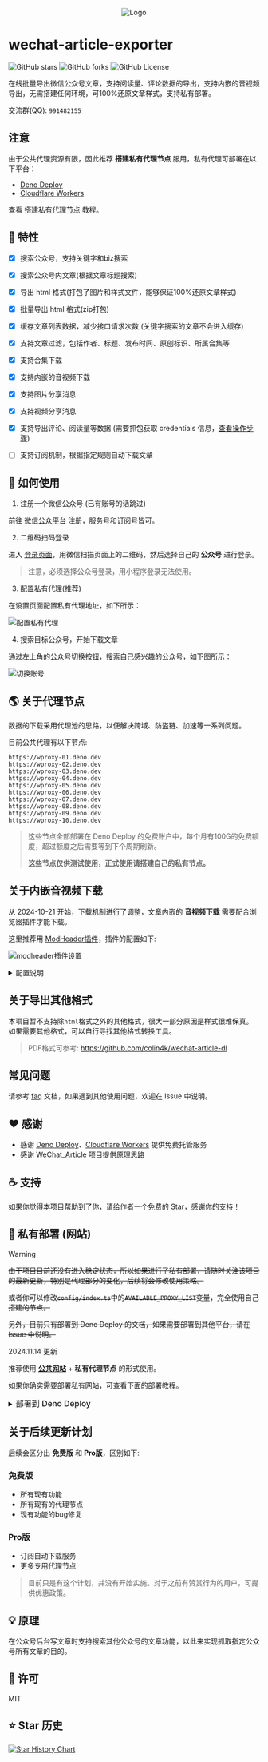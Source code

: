 <p align="center">
  <img src="./assets/logo.svg" alt="Logo">
</p>

# wechat-article-exporter

![GitHub stars]
![GitHub forks]
![GitHub License]


在线批量导出微信公众号文章，支持阅读量、评论数据的导出，支持内嵌的音视频导出，无需搭建任何环境，可100%还原文章样式，支持私有部署。

交流群(QQ): `991482155`

## 注意

由于公共代理资源有限，因此推荐 **搭建私有代理节点** 服用，私有代理可部署在以下平台：

- [Deno Deploy][Deno Deploy]
- [Cloudflare Workers][Cloudflare Workers]

查看 [搭建私有代理节点](docs/private-proxy.md) 教程。


## :dart: 特性

- [x] 搜索公众号，支持关键字和biz搜索
- [x] 搜索公众号内文章(根据文章标题搜索)
- [x] 导出 html 格式(打包了图片和样式文件，能够保证100%还原文章样式)
- [x] 批量导出 html 格式(zip打包)
- [x] 缓存文章列表数据，减少接口请求次数 (关键字搜索的文章不会进入缓存)
- [x] 支持文章过滤，包括作者、标题、发布时间、原创标识、所属合集等
- [x] 支持合集下载
- [x] 支持内嵌的音视频下载
- [x] 支持图片分享消息
- [x] 支持视频分享消息
- [x] 支持导出评论、阅读量等数据 (需要抓包获取 credentials 信息，[查看操作步骤](docs/credentials.md))
- [ ] 支持订阅机制，根据指定规则自动下载文章


## :hammer: 如何使用

1. 注册一个微信公众号 (已有账号的话跳过)

前往 [微信公众平台] 注册，服务号和订阅号皆可。

2. 二维码扫码登录

进入 [登录页面]，用微信扫描页面上的二维码，然后选择自己的 **公众号** 进行登录。

> 注意，必须选择公众号登录，用小程序登录无法使用。

3. 配置私有代理(推荐)

在设置页面配置私有代理地址，如下所示：

![配置私有代理](assets/config-private-proxy.png)

4. 搜索目标公众号，开始下载文章

通过左上角的公众号切换按钮，搜索自己感兴趣的公众号，如下图所示：

![切换账号]


## :earth_americas: 关于代理节点

数据的下载采用代理池的思路，以便解决跨域、防盗链、加速等一系列问题。

目前公共代理有以下节点:
```
https://wproxy-01.deno.dev
https://wproxy-02.deno.dev
https://wproxy-03.deno.dev
https://wproxy-04.deno.dev
https://wproxy-05.deno.dev
https://wproxy-06.deno.dev
https://wproxy-07.deno.dev
https://wproxy-08.deno.dev
https://wproxy-09.deno.dev
https://wproxy-10.deno.dev
```

> 这些节点全部部署在 Deno Deploy 的免费账户中，每个月有100G的免费额度，超过额度之后需要等到下个周期刷新。
>
> **这些节点仅供测试使用，正式使用请搭建自己的私有节点。**


## 关于内嵌音视频下载
从 2024-10-21 开始，下载机制进行了调整，文章内嵌的 **音视频下载** 需要配合浏览器插件才能下载。

这里推荐用 [ModHeader插件](https://modheader.com/)，插件的配置如下:

![modheader插件设置](assets/modheader-plugin-config.png)

<details>
<summary>配置说明</summary>

请求头中添加`Referer`，值为`https://mp.weixin.qq.com/`, 解决页面上图片显示及视频资源下载问题。

响应头中添加`Access-Control-Allow-Origin`，值为`*`, 解决下载资源接口跨域问题。

过滤器添加2个域名：`wechat-article-exporter.deno.dev`和`localhost`，表示只有这些域名发起的请求才会应用这些配置。`localhost`用于本地开发调试。

可复制以下配置直接导入到 ModHeader 插件中:
```json
[
  {
    "headers": [
      {
        "appendMode": false,
        "enabled": true,
        "name": "Referer",
        "value": "https://mp.weixin.qq.com/"
      }
    ],
    "initiatorDomainFilters": [
      {
        "domain": "wechat-article-exporter.deno.dev",
        "enabled": true
      },
      {
        "domain": "localhost",
        "enabled": true
      }
    ],
    "respHeaders": [
      {
        "appendMode": false,
        "enabled": true,
        "name": "Access-Control-Allow-Origin",
        "value": "*"
      }
    ],
    "shortTitle": "1",
    "title": "公众号文章导出",
    "version": 2
  }
]
```
</details>


## 关于导出其他格式
本项目暂不支持除`html`格式之外的其他格式，很大一部分原因是样式很难保真。如果需要其他格式，可以自行寻找其他格式转换工具。

> PDF格式可参考: https://github.com/colin4k/wechat-article-dl


## 常见问题
请参考 [faq](docs/faq.md) 文档，如果遇到其他使用问题，欢迎在 Issue 中说明。

## :heart: 感谢

- 感谢 [Deno Deploy]、[Cloudflare Workers] 提供免费托管服务
- 感谢 [WeChat_Article] 项目提供原理思路


## :coffee: 支持

如果你觉得本项目帮助到了你，请给作者一个免费的 Star，感谢你的支持！



## :rocket: 私有部署 (网站)

> [!WARNING]
> ~~由于项目目前还没有进入稳定状态，所以如果进行了私有部署，请随时关注该项目的最新更新，特别是代理部分的变化，后续将会修改使用策略。~~
>
> ~~或者你可以修改`config/index.ts`中的`AVAILABLE_PROXY_LIST`变量，完全使用自己搭建的节点。~~
>
> ~~另外，目前只有部署到 Deno Deploy 的文档，如果需要部署到其他平台，请在 Issue 中说明。~~
>
> 2024.11.14 更新
>
> 推荐使用 **[公共网站](https://wechat-article-exporter.deno.dev/)** + **私有代理节点** 的形式使用。
> 
> 如果你确实需要部署私有网站，可查看下面的部署教程。

<details>
<summary><span style="font-size: 16px;font-weight: 500;">部署到 Deno Deploy</span></summary>

1. Fork 该项目

![create a fork][create-a-fork]

2. 点击 [New Project][new-deno-deploy-project] 在 Deno Deploy 上面创建一个项目，选择你刚fork的仓库，如下图所示:

![create deno deploy project][create-deno-deploy-project]

创建之后如下所示:

![deno deploy project result][deno-deploy-project-create-result]

3. 修改github仓库发布配置

启用仓库的 workflows (默认fork的仓库是禁用的):

![enable github workflows][enable-github-workflows]

修改`.github/workflows/deno_deploy.yml`:

![update workflows project][update-workflows-project]

提交:

![commit changes][commit-changes]

4. 等待发布结果

![deploy success][deploy-success]

![finally website][finally-website]
</details>


## 关于后续更新计划

后续会区分出 **免费版** 和 **Pro版**，区别如下:

### 免费版
- 所有现有功能
- 所有现有的代理节点
- 现有功能的bug修复

### Pro版
- 订阅自动下载服务
- 更多专用代理节点

> 目前只是有这个计划，并没有开始实施。对于之前有赞赏行为的用户，可提供优惠政策。


## :bulb: 原理

在公众号后台写文章时支持搜索其他公众号的文章功能，以此来实现抓取指定公众号所有文章的目的。


## :memo: 许可

MIT


## :star: Star 历史

[![Star History Chart]][Star History Chart Link]



<!-- Definitions -->

[deploy-badge]: https://img.shields.io/github/actions/workflow/status/jooooock/wechat-article-exporter/.github%2Fworkflows%2Fdeno_deploy.yml?label=Deploy

[deploy]: https://github.com/jooooock/wechat-article-exporter/actions

[Github stars]: https://img.shields.io/github/stars/jooooock/wechat-article-exporter?style=social&label=Star&style=plastic

[Github forks]: https://img.shields.io/github/forks/jooooock/wechat-article-exporter?style=social&label=Fork&style=plastic

[Github License]: https://img.shields.io/github/license/jooooock/wechat-article-exporter?label=License

[微信公众平台]: https://mp.weixin.qq.com/cgi-bin/registermidpage?action=index&lang=zh_CN

[登录页面]: https://wechat-article-exporter.deno.dev/login

[切换账号]: assets/switch-account.png

[create-a-fork]: assets/deploy/create-fork.png

[new-deno-deploy-project]: https://dash.deno.com/new_project

[create-deno-deploy-project]: assets/deploy/create-deno-deploy-project.png

[deno-deploy-project-create-result]: assets/deploy/deno-deploy-project-result.png

[enable-github-workflows]: assets/deploy/enable-github-workflows.png

[update-workflows-project]: assets/deploy/update-workflows-project.png

[commit-changes]: assets/deploy/commit-changes.png

[deploy-success]: assets/deploy/deploy-success.png

[finally-website]: assets/deploy/finally-website.png

[Deno Deploy]: https://deno.com/deploy

[Cloudflare Workers]: https://workers.cloudflare.com

[Wechat_Article]: https://github.com/1061700625/WeChat_Article

[Star History Chart]: https://api.star-history.com/svg?repos=jooooock/wechat-article-exporter&type=Timeline

[Star History Chart Link]: https://star-history.com/#jooooock/wechat-article-exporter&Timeline
